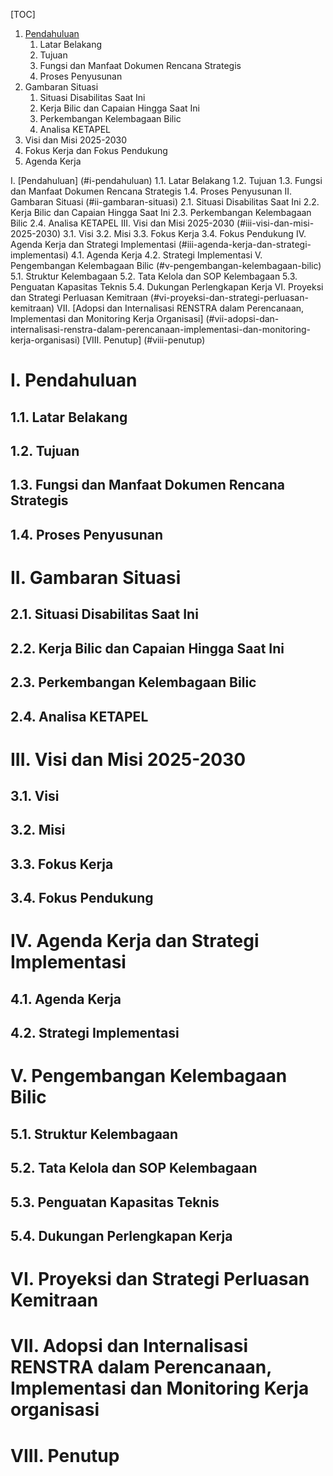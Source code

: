 [TOC]
1. [Pendahuluan](#i-pendahuluan)
	1. Latar Belakang
	2. Tujuan
	3. Fungsi dan Manfaat Dokumen Rencana Strategis
	4. Proses Penyusunan
2. Gambaran Situasi
	1. Situasi Disabilitas Saat Ini
	2. Kerja Bilic dan Capaian Hingga Saat Ini
	3. Perkembangan Kelembagaan Bilic
	4. Analisa KETAPEL
3. Visi dan Misi 2025-2030
4. Fokus Kerja dan Fokus Pendukung
5. Agenda Kerja


I. [Pendahuluan] (#i-pendahuluan)
	1.1. Latar Belakang
	1.2. Tujuan
	1.3. Fungsi dan Manfaat Dokumen Rencana Strategis
	1.4. Proses Penyusunan
II. Gambaran Situasi (#ii-gambaran-situasi)
	2.1. Situasi Disabilitas Saat Ini
	2.2. Kerja Bilic dan Capaian Hingga Saat Ini
	2.3. Perkembangan Kelembagaan Bilic
	2.4. Analisa KETAPEL
III. Visi dan Misi 2025-2030 (#iii-visi-dan-misi-2025-2030)
	3.1. Visi
	3.2. Misi
	3.3. Fokus Kerja
	3.4. Fokus Pendukung
IV. Agenda Kerja dan Strategi Implementasi (#iii-agenda-kerja-dan-strategi-implementasi)
	4.1. Agenda Kerja
	4.2. Strategi Implementasi
V. Pengembangan Kelembagaan Bilic (#v-pengembangan-kelembagaan-bilic)
	5.1. Struktur Kelembagaan
    5.2. Tata Kelola dan SOP Kelembagaan
    5.3. Penguatan Kapasitas Teknis
	5.4. Dukungan Perlengkapan Kerja
VI. Proyeksi dan Strategi Perluasan Kemitraan (#vi-proyeksi-dan-strategi-perluasan-kemitraan)
VII. [Adopsi dan Internalisasi RENSTRA dalam Perencanaan, Implementasi dan Monitoring Kerja Organisasi] (#vii-adopsi-dan-internalisasi-renstra-dalam-perencanaan-implementasi-dan-monitoring-kerja-organisasi)
[VIII. Penutup] (#viii-penutup)


# I. Pendahuluan

## 1.1. Latar Belakang

## 1.2. Tujuan

## 1.3. Fungsi dan Manfaat Dokumen Rencana Strategis

## 1.4. Proses Penyusunan


# II. Gambaran Situasi

## 2.1. Situasi Disabilitas Saat Ini

## 2.2. Kerja Bilic dan Capaian Hingga Saat Ini

## 2.3. Perkembangan Kelembagaan Bilic

## 2.4. Analisa KETAPEL


# III. Visi dan Misi 2025-2030

## 3.1. Visi

## 3.2. Misi

## 3.3. Fokus Kerja

## 3.4. Fokus Pendukung


# IV. Agenda Kerja dan Strategi Implementasi

## 4.1. Agenda Kerja

## 4.2. Strategi Implementasi


# V. Pengembangan Kelembagaan Bilic

## 5.1. Struktur Kelembagaan
    
## 5.2. Tata Kelola dan SOP Kelembagaan
    
## 5.3. Penguatan Kapasitas Teknis
    
## 5.4. Dukungan Perlengkapan Kerja
    

# VI. Proyeksi dan Strategi Perluasan Kemitraan


# VII. Adopsi dan Internalisasi RENSTRA dalam Perencanaan, Implementasi dan Monitoring Kerja organisasi


# VIII. Penutup
<!--stackedit_data:
eyJoaXN0b3J5IjpbLTQzNDc0NDk1NSw0Mzc4NzkxMzAsMjU5MD
Q0MTE5LDMxNjA5OTkyM119
-->